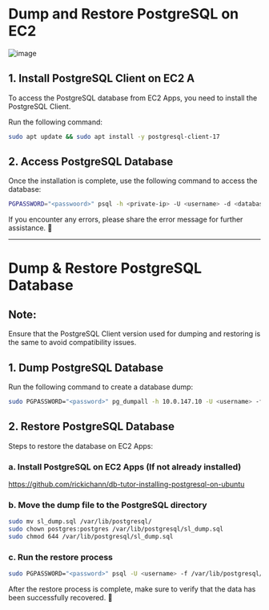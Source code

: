 # Dump and Restore PostgreSQL on EC2

![image](https://github.com/user-attachments/assets/d405bd15-41a2-4df9-9282-8cc0b44b6a49)


## 1. Install PostgreSQL Client on EC2 A
To access the PostgreSQL database from EC2 Apps, you need to install the PostgreSQL Client.

Run the following command:
```sh
sudo apt update && sudo apt install -y postgresql-client-17
```

## 2. Access PostgreSQL Database
Once the installation is complete, use the following command to access the database:
```sh
PGPASSWORD="<passwoord>" psql -h <private-ip> -U <username> -d <database_name>
```
If you encounter any errors, please share the error message for further assistance. 🚀

---

# Dump & Restore PostgreSQL Database
## **Note:**
Ensure that the PostgreSQL Client version used for dumping and restoring is the same to avoid compatibility issues.

## 1. Dump PostgreSQL Database
Run the following command to create a database dump:
```sh
sudo PGPASSWORD="<password>" pg_dumpall -h 10.0.147.10 -U <username> -f sl_dump.sql
```

## 2. Restore PostgreSQL Database
Steps to restore the database on EC2 Apps:

### a. Install PostgreSQL on EC2 Apps (If not already installed)
https://github.com/rickichann/db-tutor-installing-postgresql-on-ubuntu 

### b. Move the dump file to the PostgreSQL directory
```sh
sudo mv sl_dump.sql /var/lib/postgresql/
sudo chown postgres:postgres /var/lib/postgresql/sl_dump.sql
sudo chmod 644 /var/lib/postgresql/sl_dump.sql
```

### c. Run the restore process
```sh
sudo PGPASSWORD="<password>" psql -U <username> -f /var/lib/postgresql/sl_dump.sql
```

After the restore process is complete, make sure to verify that the data has been successfully recovered. 🚀

